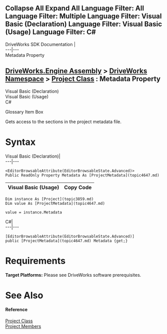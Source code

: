 Collapse All Expand All Language Filter: All  Language Filter: Multiple  Language Filter: Visual Basic (Declaration) Language Filter: Visual Basic (Usage) Language Filter: C#  
---  
DriveWorks SDK Documentation  |   
---|---  
Metadata Property   
  
[DriveWorks.Engine Assembly](topic2156.md) > [DriveWorks Namespace](topic2159.md) > [Project Class](topic3859.md) : Metadata Property  
---  
  
Visual Basic (Declaration)    
Visual Basic (Usage)    
C# 

Glossary Item Box

Gets access to the sections in the project metadata file. 

# Syntax

Visual Basic (Declaration)|   
---|---  
      
    
    <EditorBrowsableAttribute(EditorBrowsableState.Advanced)>
    Public ReadOnly Property Metadata As [ProjectMetadata](topic4647.md)  
  
Visual Basic (Usage)| Copy Code  
---|---  
      
    
    Dim instance As [Project](topic3859.md)
    Dim value As [ProjectMetadata](topic4647.md)
     
    value = instance.Metadata  
  
C#|   
---|---  
      
    
    [EditorBrowsableAttribute(EditorBrowsableState.Advanced)]
    public [ProjectMetadata](topic4647.md) Metadata {get;}  
  
# Requirements

**Target Platforms:** Please see DriveWorks software prerequisites.

# See Also

#### Reference

[Project Class](topic3859.md)   
[Project Members](topic3860.md)


